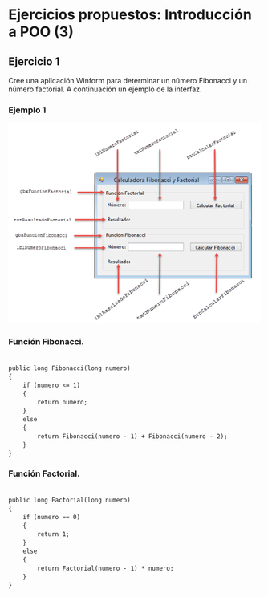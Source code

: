 # Ejercicios propuestos: Introducción a POO (3)

## Ejercicio 1
Cree una aplicación Winform para determinar un número Fibonacci y un número factorial.
A continuación un ejemplo de la interfaz.

### Ejemplo 1
<img src="https://github.com/maxilovera/net-basics/blob/master/12- Introduccion a Winforms/assets/Imagen1.png"/>

### Función Fibonacci.
<code>
public long Fibonacci(long numero)
{
	if (numero <= 1)
	{
		return numero;
	}
	else
	{
		return Fibonacci(numero - 1) + Fibonacci(numero - 2);
	}
}
</code>

### Función Factorial.

<code>
public long Factorial(long numero)
{
	if (numero == 0)
	{
		return 1;
	}
	else
	{
		return Factorial(numero - 1) * numero;
	}
}
</code>
